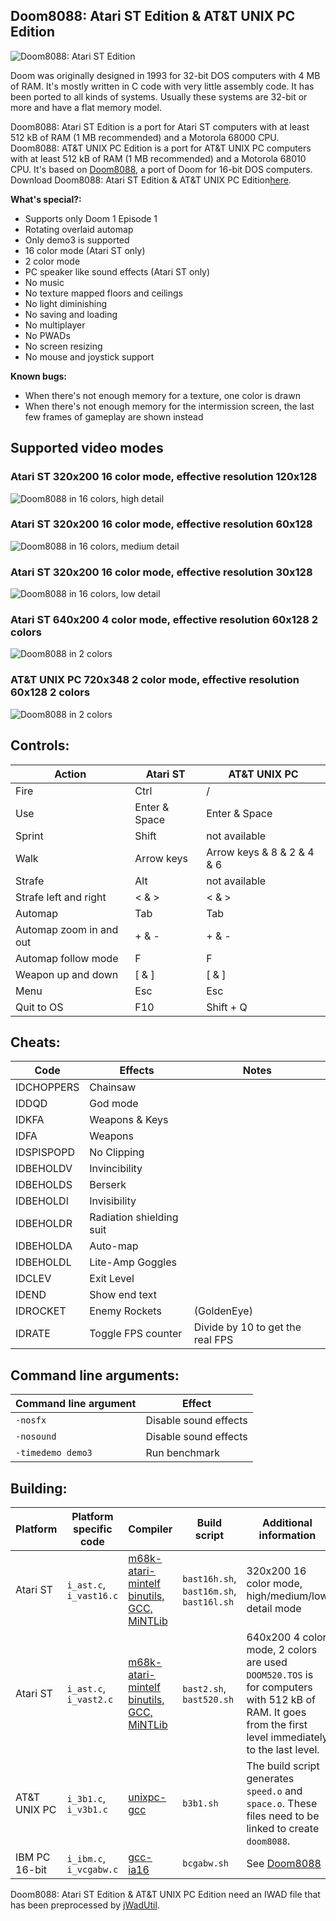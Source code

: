 ## Doom8088: Atari ST Edition & AT&T UNIX PC Edition
![Doom8088: Atari ST Edition](readme_imgs/doomstch.png?raw=true)

Doom was originally designed in 1993 for 32-bit DOS computers with 4 MB of RAM.
It's mostly written in C code with very little assembly code.
It has been ported to all kinds of systems.
Usually these systems are 32-bit or more and have a flat memory model.

Doom8088: Atari ST Edition     is a port for Atari ST     computers with at least 512 kB of RAM (1 MB recommended) and a Motorola 68000 CPU.
Doom8088: AT&T UNIX PC Edition is a port for AT&T UNIX PC computers with at least 512 kB of RAM (1 MB recommended) and a Motorola 68010 CPU.
It's based on [Doom8088](https://github.com/FrenkelS/Doom8088), a port of Doom for 16-bit DOS computers.
Download Doom8088: Atari ST Edition & AT&T UNIX PC Edition[here](https://github.com/FrenkelS/Doom8088ST/releases).

**What's special?:**
 - Supports only Doom 1 Episode 1
 - Rotating overlaid automap
 - Only demo3 is supported
 - 16 color mode (Atari ST only)
 -  2 color mode
 - PC speaker like sound effects (Atari ST only)
 - No music
 - No texture mapped floors and ceilings
 - No light diminishing
 - No saving and loading
 - No multiplayer
 - No PWADs
 - No screen resizing
 - No mouse and joystick support

**Known bugs:**
 - When there's not enough memory for a texture, one color is drawn
 - When there's not enough memory for the intermission screen, the last few frames of gameplay are shown instead

## Supported video modes

### Atari ST 320x200 16 color mode, effective resolution 120x128
![Doom8088 in 16 colors, high detail](readme_imgs/doomstch.png?raw=true)

### Atari ST 320x200 16 color mode, effective resolution  60x128
![Doom8088 in 16 colors, medium detail](readme_imgs/doomstcm.png?raw=true)

### Atari ST 320x200 16 color mode, effective resolution  30x128
![Doom8088 in 16 colors, low detail](readme_imgs/doomstcl.png?raw=true)

### Atari ST 640x200  4 color mode, effective resolution  60x128 2 colors
![Doom8088 in 2 colors](readme_imgs/doomstbw.png?raw=true)

### AT&T UNIX PC 720x348  2 color mode, effective resolution  60x128 2 colors
![Doom8088 in 2 colors](readme_imgs/doom3b1.png?raw=true)

## Controls:
|Action                 |Atari ST     |AT&T UNIX PC              |
|-----------------------|-------------|--------------------------|
|Fire                   |Ctrl         |/                         |
|Use                    |Enter & Space|Enter & Space             |
|Sprint                 |Shift        |not available             |
|Walk                   |Arrow keys   |Arrow keys & 8 & 2 & 4 & 6|
|Strafe                 |Alt          |not available             |
|Strafe left and right  |< & >        |< & >                     |
|Automap                |Tab          |Tab                       |
|Automap zoom in and out|+ & -        |+ & -                     |
|Automap follow mode    |F            |F                         |
|Weapon up and down     |[ & ]        |[ & ]                     |
|Menu                   |Esc          |Esc                       |
|Quit to OS             |F10          |Shift + Q                 |

## Cheats:
|Code      |Effects                  |Notes                           |
|----------|-------------------------|--------------------------------|
|IDCHOPPERS|Chainsaw                 |                                |
|IDDQD     |God mode                 |                                |
|IDKFA     |Weapons & Keys           |                                |
|IDFA      |Weapons                  |                                |
|IDSPISPOPD|No Clipping              |                                |
|IDBEHOLDV |Invincibility            |                                |
|IDBEHOLDS |Berserk                  |                                |
|IDBEHOLDI |Invisibility             |                                |
|IDBEHOLDR |Radiation shielding suit |                                |
|IDBEHOLDA |Auto-map                 |                                |
|IDBEHOLDL |Lite-Amp Goggles         |                                |
|IDCLEV    |Exit Level               |                                |
|IDEND     |Show end text            |                                |
|IDROCKET  |Enemy Rockets            |(GoldenEye)                     |
|IDRATE    |Toggle FPS counter       |Divide by 10 to get the real FPS|

## Command line arguments:
|Command line argument|Effect               |
|---------------------|---------------------|
|`-nosfx`             |Disable sound effects|
|`-nosound`           |Disable sound effects|
|`-timedemo demo3`    |Run benchmark        |

## Building:
|Platform     |Platform specific code |Compiler                                                                      |Build script                            |Additional information                              |
|-------------|-----------------------|------------------------------------------------------------------------------|----------------------------------------|----------------------------------------------------|
|Atari ST     |`i_ast.c`, `i_vast16.c`|[m68k-atari-mintelf binutils, GCC, MiNTLib](https://tho-otto.de/crossmint.php)|`bast16h.sh`, `bast16m.sh`, `bast16l.sh`|320x200 16 color mode, high/medium/low detail mode  |
|Atari ST     |`i_ast.c`, `i_vast2.c` |[m68k-atari-mintelf binutils, GCC, MiNTLib](https://tho-otto.de/crossmint.php)|`bast2.sh`, `bast520.sh`                |640x200  4 color mode, 2 colors are used</br>`DOOM520.TOS` is for computers with 512 kB of RAM. It goes from the first level immediately to the last level.|
|AT&T UNIX PC |`i_3b1.c`, `i_v3b1.c`  |[unixpc-gcc](https://github.com/mikehaertel/unixpc-gcc)                       |`b3b1.sh`                               |The build script generates `speed.o` and `space.o`. These files need to be linked to create `doom8088`.|
|IBM PC 16-bit|`i_ibm.c`, `i_vcgabw.c`|[gcc-ia16](https://github.com/tkchia/gcc-ia16)                                |`bcgabw.sh`                             |See [Doom8088](https://github.com/FrenkelS/Doom8088)|

Doom8088: Atari ST Edition & AT&T UNIX PC Edition need an IWAD file that has been preprocessed by [jWadUtil](https://github.com/FrenkelS/jWadUtil).
